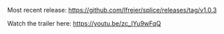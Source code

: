 Most recent release:
https://github.com/lfreier/splice/releases/tag/v1.0.3

Watch the trailer here:
https://youtu.be/zc_IYu9wFqQ
